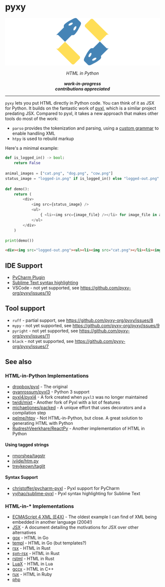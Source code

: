 # pyxy
<img alt="pyxy logo" src="https://raw.githubusercontent.com/pyxy-org/pyxy/main/etc/header.png">

<p align="center">
    <em>
        HTML in Python<br><br><b>work-in-progress<br>contributions appreciated</b>
    </em>
</p>
<hr>

`pyxy` lets you put HTML directly in Python code. You can think of it as JSX for Python.
It builds on the fantastic work of [pyxl](https://github.com/dropbox/pyxl), which is a similar project predating JSX.
Compared to pyxl, it takes a new approach that makes other tools do most of the work:

* `parso` provides the tokenization and parsing, using a [custom grammar](https://github.com/pyxy-org/pyxy/blob/5494493ffc105f1cc8103b58ea56fda3d89fc4fe/pyxy/grammar/pyxy312.txt#L171-L193) to enable handling XML
* `htpy` is used to rebuild markup

Here's a minimal example:

```python
def is_logged_in() -> bool:
    return False

animal_images = ["cat.png", "dog.png", "cow.png"]
status_image = "logged-in.png" if is_logged_in() else "logged-out.png"

def demo():
    return (
        <div>
            <img src={status_image} />
            <ul>
                { <li><img src={image_file} /></li> for image_file in animal_images }
            </ul>
        </div>
    )

print(demo())
```

```html
<div><img src="logged-out.png"><ul><li><img src="cat.png"></li><li><img src="dog.png"></li><li><img src="cow.png"></li></ul></div>
```

## IDE Support

* [PyCharm Plugin](https://plugins.jetbrains.com/plugin/24817-pyxy-support/)
* [Sublime Text syntax highlighting](https://github.com/pyxy-org/sublime-pyxy)
* VSCode - not yet supported, see https://github.com/pyxy-org/pyxy/issues/10

## Tool support

* `ruff` - partial support, see https://github.com/pyxy-org/pyxy/issues/8
* `mypy` - not yet supported, see https://github.com/pyxy-org/pyxy/issues/9
* `pyright` - not yet supported, see https://github.com/pyxy-org/pyxy/issues/11
* `black` - not yet supported, see https://github.com/pyxy-org/pyxy/issues/7

## See also

### HTML-in-Python Implementations
* [dropbox/pyxl](https://github.com/dropbox/pyxl) - The original
* [gvanrossum/pyxl3](https://github.com/gvanrossum/pyxl3) - Python 3 support
* [pyxl4/pyxl4](https://github.com/pyxl4/pyxl4) - A fork created when `pyxl3` was no longer maintained
* [twidi/mixt](https://github.com/twidi/mixt) - Another fork of Pyxl with a lot of features
* [michaeljones/packed](https://github.com/michaeljones/packed) - A unique effort that uses decorators and a compilation step
* [pelme/htpy](https://github.com/pelme/htpy) - Not HTML-in-Python, but close. A great solution to generating HTML with Python
* [RudreshVeerkhare/ReactPy](https://github.com/RudreshVeerkhare/ReactPy) - Another implementation of HTML in Python

#### Using tagged strings

* [rmorshea/tagstr](https://github.com/rmorshea/tagstr)
* [jviide/htm.py](https://github.com/jviide/htm.py)
* [treykeown/taglit](https://github.com/treykeown/taglit)

#### Syntax Support 
* [christoffer/pycharm-pyxl](https://github.com/christoffer/pycharm-pyxl) - Pyxl support for PyCharm
* [yyjhao/sublime-pyxl](https://github.com/yyjhao/sublime-pyxl) - Pyxl syntax highlighting for Sublime Text

### HTML-in-* Implementations
* [ECMAScript 4 XML (E4X)](https://en.wikipedia.org/wiki/ECMAScript_for_XML) - The oldest example I can find of XML being embedded in another language (2004!)
* [JSX](https://facebook.github.io/jsx/) - A document detailing the motivations for JSX over other alternatives
* [gox](https://github.com/8byt/gox) - HTML in Go
* [templ](https://github.com/a-h/templ) - HTML in Go (but templates?)
* [rsx](https://github.com/victorporof/rsx) - HTML in Rust
* [syn-rsx](https://github.com/stoically/syn-rsx) - HTML in Rust
* [rstml](https://github.com/rs-tml/rstml) - HTML in Rust
* [LuaX](https://bvisness.me/luax/) - HTML in Lua
* [gccx](https://github.com/mbasso/gccx) - HTML in C++
* [rux](https://github.com/camertron/rux) - HTML in Ruby
* [php](https://www.php.net/)
